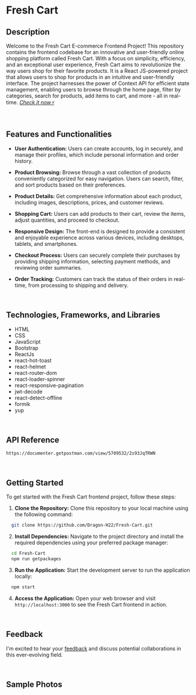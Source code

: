 # Fresh Cart


## Description
Welcome to the Fresh Cart E-commerce Frontend Project! This repository contains the frontend codebase for an innovative and user-friendly online shopping platform called Fresh Cart. With a focus on simplicity, efficiency, and an exceptional user experience, Fresh Cart aims to revolutionize the way users shop for their favorite products.
It is a React JS-powered project that allows users to shop for products in an intuitive and user-friendly interface. The project harnesses the power of Context API for efficient state management, enabling users to browse through the home page, filter by categories, search for products, add items to cart, and more - all in real-time.
 *<a href="https://fresh-cart-dragon-h22.vercel.app" target="_blank"> Check it now⚡</a>*



<br>


## Features and Functionalities
- <strong>User Authentication:</strong> Users can create accounts, log in securely, and manage their profiles, which include personal information and order history.

- <strong>Product Browsing:</strong> Browse through a vast collection of products conveniently categorized for easy navigation. Users can search, filter, and sort products based on their preferences.

- <strong>Product Details:</strong> Get comprehensive information about each product, including images, descriptions, prices, and customer reviews.

- <strong>Shopping Cart:</strong> Users can add products to their cart, review the items, adjust quantities, and proceed to checkout.

- <strong>Responsive Design:</strong> The front-end is designed to provide a consistent and enjoyable experience across various devices, including desktops, tablets, and smartphones.

- <strong>Checkout Process:</strong> Users can securely complete their purchases by providing shipping information, selecting payment methods, and reviewing order summaries.

- <strong>Order Tracking:</strong> Customers can track the status of their orders in real-time, from processing to shipping and delivery.


<br>


## Technologies, Frameworks, and Libraries
- HTML
- CSS
- JavaScript
- Bootstrap
- ReactJs
- react-hot-toast
- react-helmet
- react-router-dom
- react-loader-spinner
- react-responsive-pagination
- jwt-decode
- react-detect-offline
- formik
- yup





<br>


## API Reference
``` 
https://documenter.getpostman.com/view/5709532/2s93JqTRWN
```



<br>


## Getting Started

To get started with the Fresh Cart frontend project, follow these steps:

1. <strong>Clone the Repository:</strong> Clone this repository to your local machine using the following command:
```bash
  git clone https://github.com/Dragon-H22/Fresh-Cart.git
```

2. <strong>Install Dependencies:</strong> Navigate to the project directory and install the required dependencies using your preferred package manager:
```bash
  cd Fresh-Cart
  npm run getpackages
```
3. <strong>Run the Application:</strong> Start the development server to run the application locally:
```bash
  npm start
```
4. <strong>Access the Application:</strong> Open your web browser and visit `http://localhost:3000` to see the Fresh Cart frontend in action.



<br>


## Feedback
I'm excited to hear your <u><a href="https://forms.gle/38PiwB5dUTHNTPAS6" target="_blank">feedback</a></u> and discuss potential collaborations in this ever-evolving field.




<br>

## Sample Photos 


<br>


